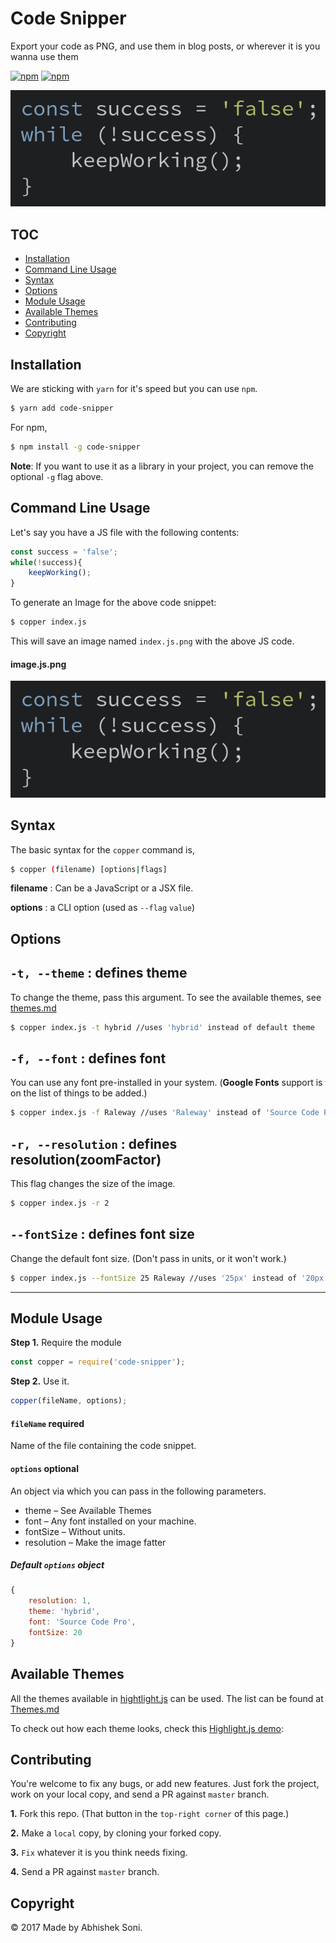 <!--
MIT License

Copyright (c) 2017 Abhishek Soni

Permission is hereby granted, free of charge, to any person obtaining a copy
of this software and associated documentation files (the "Software"), to deal
in the Software without restriction, including without limitation the rights
to use, copy, modify, merge, publish, distribute, sublicense, and/or sell
copies of the Software, and to permit persons to whom the Software is
furnished to do so, subject to the following conditions:

The above copyright notice and this permission notice shall be included in all
copies or substantial portions of the Software.

THE SOFTWARE IS PROVIDED "AS IS", WITHOUT WARRANTY OF ANY KIND, EXPRESS OR
IMPLIED, INCLUDING BUT NOT LIMITED TO THE WARRANTIES OF MERCHANTABILITY,
FITNESS FOR A PARTICULAR PURPOSE AND NONINFRINGEMENT. IN NO EVENT SHALL THE
AUTHORS OR COPYRIGHT HOLDERS BE LIABLE FOR ANY CLAIM, DAMAGES OR OTHER
LIABILITY, WHETHER IN AN ACTION OF CONTRACT, TORT OR OTHERWISE, ARISING FROM,
OUT OF OR IN CONNECTION WITH THE SOFTWARE OR THE USE OR OTHER DEALINGS IN THE
SOFTWARE.

-->
# Code Snipper

Export your code as PNG, and use them in blog posts, or wherever it is you wanna use them

[![npm](https://img.shields.io/npm/dm/code-snipper.svg?style=flat-square)](https://www.npmjs.com/package/code-snipper)
[![npm](https://img.shields.io/npm/l/code-snipper.svg)](https://npmjs.com/packages/code-snipper)

![Example Image](https://raw.githubusercontent.com/abhisheksoni27/code-snipper/master/examples/index.js.png)


## TOC
* [Installation](#installation)
* [Command Line Usage](#command-line-usage)
* [Syntax](#syntax)
* [Options](#options)
* [Module Usage](#module-usage)
* [Available Themes](#available-themes)
* [Contributing](#contributing)
* [Copyright](#copyright)


## Installation

We are sticking with `yarn` for it's speed but you can use `npm`.

```bash
$ yarn add code-snipper
```

For npm,
```bash
$ npm install -g code-snipper
```
**Note**: If you want to use it as a library in your project, you can remove the optional `-g` flag above.

## Command Line Usage

Let's say you have a JS file with the following contents:

```js
const success = 'false';
while(!success){
    keepWorking();
}
```
To generate an Image for the above code snippet:

```bash
$ copper index.js
```

This will save an image named `index.js.png` with the above JS code.

#### image.js.png

![Example Image](https://raw.githubusercontent.com/abhisheksoni27/code-snipper/master/examples/index.js.png)

## Syntax

The basic syntax for the `copper` command is,

```bash
$ copper (filename) [options|flags]
```

**filename** : Can be a JavaScript or a JSX file.

**options** : a CLI option (used as `--flag` `value`) 

## Options

## `-t, --theme` : defines theme

To change the theme, pass this argument. To see the available themes, see [themes.md](/themes.md)

```bash
$ copper index.js -t hybrid //uses 'hybrid' instead of default theme
```

## `-f, --font` : defines font

You can use any font pre-installed in your system. (**Google Fonts** support is on the list of things to be added.)

```bash
$ copper index.js -f Raleway //uses 'Raleway' instead of 'Source Code Pro'
```
## `-r, --resolution` : defines resolution(zoomFactor)

This flag changes the size of the image.

```bash
$ copper index.js -r 2
```

## `--fontSize` : defines font size

Change the default font size. (Don't pass in units, or it won't work.)

```bash
$ copper index.js --fontSize 25 Raleway //uses '25px' instead of '20px'
```
---

## Module Usage

**Step 1.** Require the module
```js
const copper = require('code-snipper');
```

**Step 2.** Use it.
```js
copper(fileName, options);
```
#### `fileName` **required**
Name of the file containing the code snippet.
####  `options` **optional**
An object via which you can pass in the following parameters.

* theme &ndash; See Available Themes
* font &ndash; Any font installed on your machine.
* fontSize &ndash; Without units.
* resolution &ndash; Make the image fatter

##### Default `options` object
```js
{
    resolution: 1,
    theme: 'hybrid',
    font: 'Source Code Pro',
    fontSize: 20
}
```


## Available Themes

All the themes available in [hightlight.js](https://highlightjs.org/) can be used. The list can be found at [Themes.md](/themes.md)

To check out how each theme looks, check this [Highlight.js demo](https://highlightjs.org/static/demo/):

## Contributing
You're welcome to fix any bugs,  or add new features. Just fork the project, work on your local copy, and send a PR against `master` branch.

**1.** Fork this repo. (That button in the `top-right corner` of this page.)

**2.** Make a `local` copy, by cloning your forked copy.

**3.** `Fix` whatever it is you think needs fixing.

**4.** Send a PR against `master` branch.

## Copyright
© 2017 Made by Abhishek Soni. 